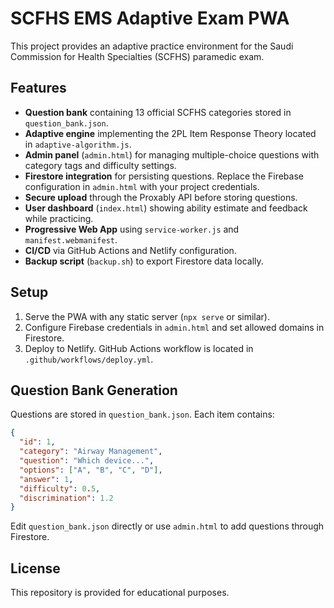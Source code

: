# SCFHS EMS Adaptive Exam PWA

This project provides an adaptive practice environment for the Saudi Commission for Health Specialties (SCFHS) paramedic exam.

## Features
- **Question bank** containing 13 official SCFHS categories stored in `question_bank.json`.
- **Adaptive engine** implementing the 2PL Item Response Theory located in `adaptive-algorithm.js`.
- **Admin panel** (`admin.html`) for managing multiple-choice questions with category tags and difficulty settings.
- **Firestore integration** for persisting questions. Replace the Firebase configuration in `admin.html` with your project credentials.
- **Secure upload** through the Proxably API before storing questions.
- **User dashboard** (`index.html`) showing ability estimate and feedback while practicing.
- **Progressive Web App** using `service-worker.js` and `manifest.webmanifest`.
- **CI/CD** via GitHub Actions and Netlify configuration.
- **Backup script** (`backup.sh`) to export Firestore data locally.

## Setup
1. Serve the PWA with any static server (`npx serve` or similar).
2. Configure Firebase credentials in `admin.html` and set allowed domains in Firestore.
3. Deploy to Netlify. GitHub Actions workflow is located in `.github/workflows/deploy.yml`.

## Question Bank Generation
Questions are stored in `question_bank.json`. Each item contains:
```json
{
  "id": 1,
  "category": "Airway Management",
  "question": "Which device...",
  "options": ["A", "B", "C", "D"],
  "answer": 1,
  "difficulty": 0.5,
  "discrimination": 1.2
}
```
Edit `question_bank.json` directly or use `admin.html` to add questions through Firestore.

## License
This repository is provided for educational purposes.
